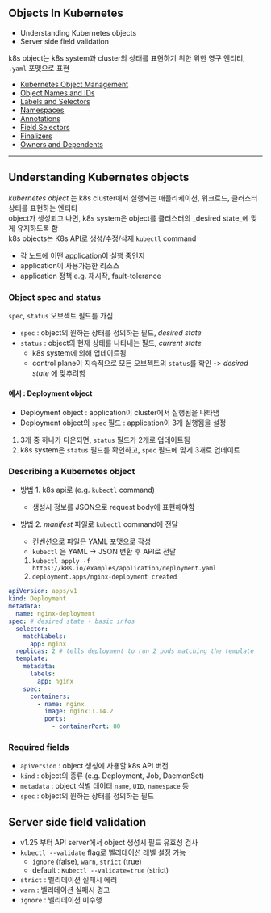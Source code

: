 ## Objects In Kubernetes

- Understanding Kubernetes objects
- Server side field validation

k8s object는 k8s system과 cluster의 상태를 표현하기 위한 위한 영구 엔티티, `.yaml` 포맷으로 표현

- [Kubernetes Object Management](KubernetesObjectManagement.md)
- [Object Names and IDs](ObjectNamesAndIDs.md)
- [Labels and Selectors](LabelsAndSelectors.md)
- [Namespaces](Namespaces.md)
- [Annotations](Annotations.md)
- [Field Selectors](FieldSelectors.md)
- [Finalizers](Finalizers.md)
- [Owners and Dependents](OwnersAndDependents.md)

---

## Understanding Kubernetes objects

_kubernetes object_ 는 k8s cluster에서 실행되는 애플리케이션, 워크로드, 클러스터 상태를 표현하는 엔티티  
object가 생성되고 나면, k8s system은 object를 클러스터의 _desired state_에 맞게 유지하도록 함  
k8s objects는 K8s API로 생성/수정/삭제 `kubectl` command

- 각 노드에 어떤 application이 실행 중인지
- application이 사용가능한 리소스
- application 정책 e.g. 재시작, fault-tolerance

### Object spec and status

`spec`, `status` 오브젝트 필드를 가짐

- `spec` : object의 원하는 상태를 정의하는 필드, _desired state_
- `status` : object의 현재 상태를 나타내는 필드, _current state_
    - k8s system에 의해 업데이트됨
    - control plane이 지속적으로 모든 오브젝트의 `status`를 확인 -> _desired state_ 에 맞추려함

#### 예시 : Deployment object

- Deployment object : application이 cluster에서 실행됨을 나타냄
- Deployment object의 `spec` 필드 : application이 3개 실행됨을 설정

1. 3개 중 하나가 다운되면, `status` 필드가 2개로 업데이트됨
2. k8s system은 `status` 필드를 확인하고, `spec` 필드에 맞게 3개로 업데이트

### Describing a Kubernetes object

- 방법 1. k8s api로  (e.g. `kubectl` command)
    - 생성시 정보를 JSON으로 request body에 표현해야함
- 방법 2. _manifest_ 파일로 `kubectl` command에 전달
    - 컨벤션으로 파일은 YAML 포맷으로 작성
    - `kubectl` 은 YAML -> JSON 변환 후 API로 전달

    1. `kubectl apply -f https://k8s.io/examples/application/deployment.yaml`
    2. `deployment.apps/nginx-deployment created`

```yaml
apiVersion: apps/v1
kind: Deployment
metadata:
  name: nginx-deployment
spec: # desired state + basic infos
  selector:
    matchLabels:
      app: nginx
  replicas: 2 # tells deployment to run 2 pods matching the template
  template:
    metadata:
      labels:
        app: nginx
    spec:
      containers:
        - name: nginx
          image: nginx:1.14.2
          ports:
            - containerPort: 80
```

### Required fields

- `apiVersion` : object 생성에 사용할 k8s API 버전
- `kind` : object의 종류 (e.g. Deployment, Job, DaemonSet)
- `metadata` : object 식별 데이터 `name`, `UID`, `namespace` 등
- `spec` : object의 원하는 상태를 정의하는 필드

## Server side field validation

- v1.25 부터 API server에서 object 생성시 필드 유효성 검사
- `kubectl --validate` flag로 벨리데이션 레벨 설정 가능
    - `ignore` (false), `warn`, `strict` (true)
    - default : `Kubectl --validate=true` (strict)
- `strict` : 벨리데이션 실패시 에러
- `warn` : 벨리데이션 실패시 경고
- `ignore` : 벨리데이션 미수행

